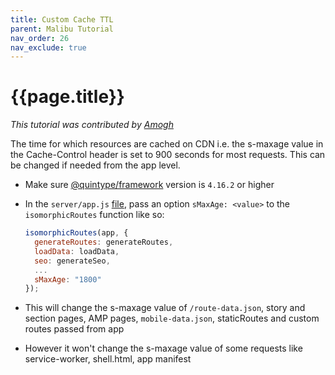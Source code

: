 ```yaml
---
title: Custom Cache TTL
parent: Malibu Tutorial
nav_order: 26
nav_exclude: true
---
```


# {{page.title}}

_This tutorial was contributed by [Amogh](https://github.com/ags1773)_

The time for which resources are cached on CDN i.e. the s-maxage value in the Cache-Control header is set to 900 seconds for most requests. This can be changed if needed from the app level.

- Make sure [@quintype/framework](https://www.npmjs.com/package/@quintype/framework) version is `4.16.2` or higher

- In the `server/app.js` [file](https://github.com/quintype/malibu/blob/master/app/server/app.js), pass an option `sMaxAge: <value>` to the `isomorphicRoutes` function like so:

  ```js
  isomorphicRoutes(app, {
    generateRoutes: generateRoutes,
    loadData: loadData,
    seo: generateSeo,
    ...
    sMaxAge: "1800"
  });
  ```

- This will change the s-maxage value of `/route-data.json`, story and section pages, AMP pages, `mobile-data.json`, staticRoutes and custom routes passed from app

- However it won't change the s-maxage value of some requests like service-worker, shell.html, app manifest
